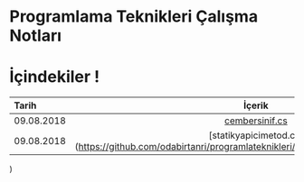 # Programlama Teknikleri Çalışma Notları #
# İçindekiler !

| Tarih  | İçerik 
| :------------ |:---------------:
| 09.08.2018      | [cembersinif.cs](https://github.com/odabirtanri/programlateknikleri/blob/master/cembersinif.cs)
| 09.08.2018      | [statikyapicimetod.cs](https://github.com/odabirtanri/programlateknikleri/blob/master/statikyapicimetod.cs
)



